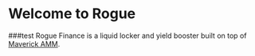 # Welcome to Rogue
###test
Rogue Finance is a liquid locker and yield booster built on top of [Maverick AMM](overview/maverick-amm/).
